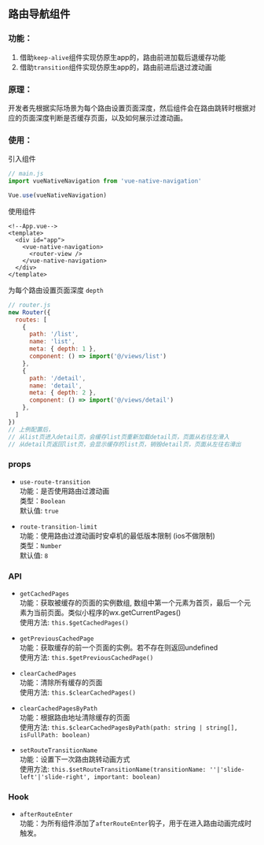 ## 路由导航组件
### 功能：
1. 借助`keep-alive`组件实现仿原生app的，路由前进加载后退缓存功能
2. 借助`transition`组件实现仿原生app的，路由前进后退过渡动画
### 原理：
开发者先根据实际场景为每个路由设置页面深度，然后组件会在路由跳转时根据对应的页面深度判断是否缓存页面，以及如何展示过渡动画。
### 使用：
引入组件
```javascript
// main.js
import vueNativeNavigation from 'vue-native-navigation'

Vue.use(vueNativeNavigation)
```
使用组件
```vue
<!--App.vue-->
<template>
  <div id="app">
    <vue-native-navigation>
      <router-view />
    </vue-native-navigation>
  </div>
</template>
```
为每个路由设置页面深度 `depth` <br/>
```javascript
// router.js
new Router({
  routes: [
    {
      path: '/list',
      name: 'list',
      meta: { depth: 1 },
      component: () => import('@/views/list')
    },
    {
      path: '/detail',
      name: 'detail',
      meta: { depth: 2 },
      component: () => import('@/views/detail')
    },
  ]
})
// 上例配置后，
// 从list页进入detail页，会缓存list页重新加载detail页，页面从右往左滑入
// 从detail页返回list页，会显示缓存的list页，销毁detail页，页面从左往右滑出
```
### props
 - `use-route-transition` <br/>
   功能：是否使用路由过渡动画 <br/>
   类型：`Boolean` <br/>
   默认值: `true`
   
 - `route-transition-limit` <br/>
   功能：使用路由过渡动画时安卓机的最低版本限制 (ios不做限制) <br/>
   类型：`Number` <br/>
   默认值: `8`

### API
 - `getCachedPages` <br/>
   功能：获取被缓存的页面的实例数组, 数组中第一个元素为首页，最后一个元素为当前页面。类似小程序的wx.getCurrentPages() <br/>
   使用方法: `this.$getCachedPages()`
   
 - `getPreviousCachedPage` <br/>
   功能：获取缓存的前一个页面的实例。若不存在则返回undefined <br/>
   使用方法: `this.$getPreviousCachedPage()`
 
 - `clearCachedPages` <br/>
   功能：清除所有缓存的页面 <br/>
   使用方法: `this.$clearCachedPages()`
   
 - `clearCachedPagesByPath` <br/>
   功能：根据路由地址清除缓存的页面 <br/>
   使用方法: `this.$clearCachedPagesByPath(path: string | string[], isFullPath: boolean)`
   
 - `setRouteTransitionName` <br/>
   功能：设置下一次路由跳转动画方式 <br/>
   使用方法: `this.$setRouteTransitionName(transitionName: ''|'slide-left'|'slide-right', important: boolean)`
   
### Hook
 - `afterRouteEnter` <br/>
   功能：为所有组件添加了`afterRouteEnter`钩子，用于在进入路由动画完成时触发。
